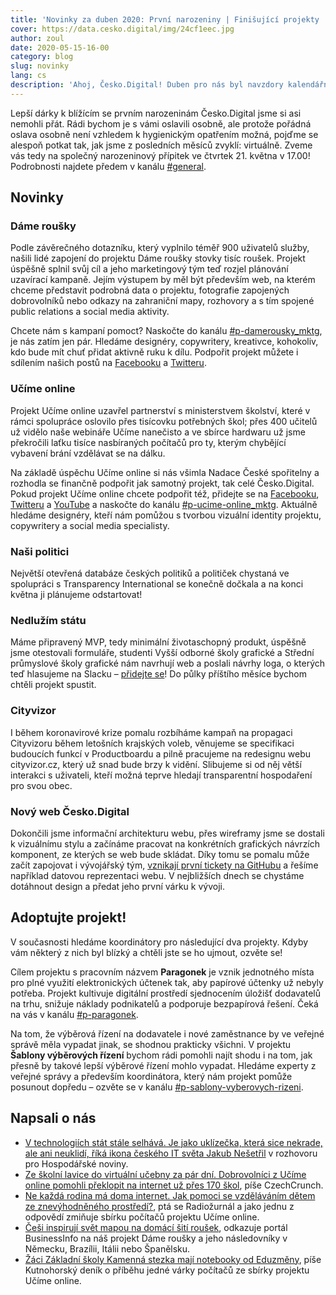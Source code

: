 ```yaml
---
title: 'Novinky za duben 2020: První narozeniny | Finišující projekty | Podpora od Nadace České spořitelny'
cover: https://data.cesko.digital/img/24cf1eec.jpg
author: zoul
date: 2020-05-15-16-00
category: blog
slug: novinky
lang: cs
description: 'Ahoj, Česko.Digital! Duben pro nás byl navzdory kalendářním zvyklostem měsícem nadcházející sklizně – do finiše se tlačí hned několik projektů. Na konci května uvádíme na trh projekt Naši politici, ke svému závěru pak směřuje i projekt Dáme roušky. A díky úspěchu projektu Učíme online se nám podařilo získat podporu Nadace České spořitelny.'
---
```


Lepší dárky k blížícím se prvním narozeninám Česko.Digital jsme si asi nemohli přát. Rádi bychom je s vámi oslavili osobně, ale protože pořádná oslava osobně není vzhledem k hygienickým opatřením možná, pojďme se alespoň potkat tak, jak jsme z posledních měsíců zvyklí: virtuálně. Zveme vás tedy na společný narozeninový přípitek ve čtvrtek 21. května v 17.00! Podrobnosti najdete předem v kanálu [#general](https://cesko-digital.slack.com/archives/CG07ST9ME).

## Novinky

### Dáme roušky

Podle závěrečného dotazníku, který vyplnilo téměř 900 uživatelů služby, našili lidé zapojení do projektu Dáme roušky stovky tisíc roušek. Projekt úspěšně splnil svůj cíl a jeho marketingový tým teď rozjel plánování uzavírací kampaně. Jejím výstupem by měl být především web, na kterém chceme představit podrobná data o projektu, fotografie zapojených dobrovolníků nebo odkazy na zahraniční mapy, rozhovory a s tím spojené public relations a social media aktivity.

Chcete nám s kampaní pomoct? Naskočte do kanálu [#p-damerousky_mktg](https://cesko-digital.slack.com/archives/C0108J7HF7T), je nás zatím jen pár. Hledáme designéry, copywritery, kreativce, kohokoliv, kdo bude mít chuť přidat aktivně ruku k dílu. Podpořit projekt můžete i sdílením našich postů na [Facebooku](https://www.facebook.com/damerousky/) a [Twitteru](https://twitter.com/damerousky).

### Učíme online

Projekt Učíme online uzavřel partnerství s ministerstvem školství, které v rámci spolupráce oslovilo přes tisícovku potřebných škol; přes 400 učitelů už vidělo naše webináře Učíme nanečisto a ve sbírce hardwaru už jsme překročili laťku tisíce nasbíraných počítačů pro ty, kterým chybějící vybavení brání vzdělávat se na dálku.

Na základě úspěchu Učíme online si nás všimla Nadace České spořitelny a rozhodla se finančně podpořit jak samotný projekt, tak celé Česko.Digital. Pokud projekt Učíme online chcete podpořit též, přidejte se na [Facebooku](https://www.facebook.com/UcimeOnline/), [Twitteru](https://twitter.com/UcimeOnline) a [YouTube](https://www.youtube.com/channel/UCuiB7M-pBvI7drmtwKrYCrQ) a naskočte do kanálu [#p-ucime-online_mktg](https://cesko-digital.slack.com/archives/C010J7G623E). Aktuálně hledáme designéry, kteří nám pomůžou s tvorbou vizuální identity projektu, copywritery a social media specialisty.

### Naši politici

Největší otevřená databáze českých politiků a političek chystaná ve spolupráci s Transparency International se konečně dočkala a na konci května ji plánujeme odstartovat!

### Nedlužím státu

Máme připravený MVP, tedy minimální životaschopný produkt, úspěšně jsme otestovali formuláře, studenti Vyšší odborné školy grafické a Střední průmyslové školy grafické nám navrhují web a poslali návrhy loga, o kterých teď hlasujeme na Slacku – [přidejte se](https://cesko-digital.slack.com/archives/CHTQQN5AL)! Do půlky příštího měsíce bychom chtěli projekt spustit.

### Cityvizor

I během koronavirové krize pomalu rozbíháme kampaň na propagaci Cityvizoru během letošních krajských voleb, věnujeme se specifikaci budoucích funkcí v Productboardu a pilně pracujeme na redesignu webu cityvizor.cz, který už snad bude brzy k vidění. Slibujeme si od něj větší interakci s uživateli, kteří možná teprve hledají transparentní hospodaření pro svou obec.

### Nový web Česko.Digital

Dokončili jsme informační architekturu webu, přes wireframy jsme se dostali k vizuálnímu stylu a začínáme pracovat na konkrétních grafických návrzích komponent, ze kterých se web bude skládat. Díky tomu se pomalu může začít zapojovat i vývojářský tým, [vznikají první tickety na GitHubu](https://github.com/cesko-digital/web/issues) a řešíme například datovou reprezentaci webu. V nejbližších dnech se chystáme dotáhnout design a předat jeho první várku k vývoji.

## Adoptujte projekt!

V současnosti hledáme koordinátory pro následující dva projekty. Kdyby vám některý z nich byl blízký a chtěli jste se ho ujmout, ozvěte se!

Cílem projektu s pracovním názvem **Paragonek** je vznik jednotného místa pro plné využití elektronických účtenek tak, aby papírové účtenky už nebyly potřeba. Projekt kultivuje digitální prostředí sjednocením úložišť dodavatelů na trhu, snižuje náklady podnikatelů a podporuje bezpapírová řešení. Čeká na vás v kanálu [#p-paragonek](https://cesko-digital.slack.com/archives/CUM0HJ5QB).

Na tom, že výběrová řízení na dodavatele i nové zaměstnance by ve veřejné správě měla vypadat jinak, se shodnou prakticky všichni. V projektu **Šablony výběrových řízení** bychom rádi pomohli najít shodu i na tom, jak přesně by takové lepší výběrové řízení mohlo vypadat. Hledáme experty z veřejné správy a především koordinátora, který nám projekt pomůže posunout dopředu – ozvěte se v kanálu [#p-sablony-vyberovych-rizeni](https://cesko-digital.slack.com/archives/CSHURJA9L).

## Napsali o nás

- [V technologiích stát stále selhává. Je jako uklízečka, která sice nekrade, ale ani neuklidí, říká ikona českého IT světa Jakub Nešetřil](https://archiv.ihned.cz/c7-66754450-n03qi-67180f859a646d4) v rozhovoru pro Hospodářské noviny.
- [Ze školní lavice do virtuální učebny za pár dní. Dobrovolníci z Učíme online pomohli překlopit na internet už přes 170 škol](https://www.czechcrunch.cz/2020/04/ze-skolni-lavice-do-virtualni-ucebny-za-par-dni-dobrovolnici-z-ucime-online-pomohli-preklopit-na-internet-uz-pres-170-skol/), píše CzechCrunch.
- [Ne každá rodina má doma internet. Jak pomoci se vzděláváním dětem ze znevýhodněného prostředí?](https://radiozurnal.rozhlas.cz/ne-kazda-rodina-ma-doma-internet-jak-pomoci-se-vzdelavanim-detem-ze-8193270), ptá se Radiožurnál a jako jednu z odpovědí zmiňuje sbírku počítačů projektu Učíme online.
- [Češi inspirují svět mapou na domácí šití roušek](https://www.businessinfo.cz/clanky/cesi-inspiruji-svet-mapou-na-domaci-siti-rousek/), odkazuje portál BusinessInfo na náš projekt Dáme roušky a jeho následovníky v Německu, Brazílii, Itálii nebo Španělsku.
- [Žáci Základní školy Kamenná stezka mají notebooky od Eduzměny](https://kutnohorsky.denik.cz/zpravy_region/zaci-zakladni-skoly-kamenna-stezky-maji-notebooky-od-eduzmeny-20200419.html), píše Kutnohorský deník o příběhu jedné várky počítačů ze sbírky projektu Učíme online.
